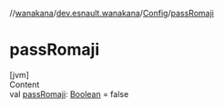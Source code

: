 //[wanakana](../../index.md)/[dev.esnault.wanakana](../index.md)/[Config](index.md)/[passRomaji](pass-romaji.md)



# passRomaji  
[jvm]  
Content  
val [passRomaji](pass-romaji.md): [Boolean](https://kotlinlang.org/api/latest/jvm/stdlib/kotlin/-boolean/index.html) = false  



